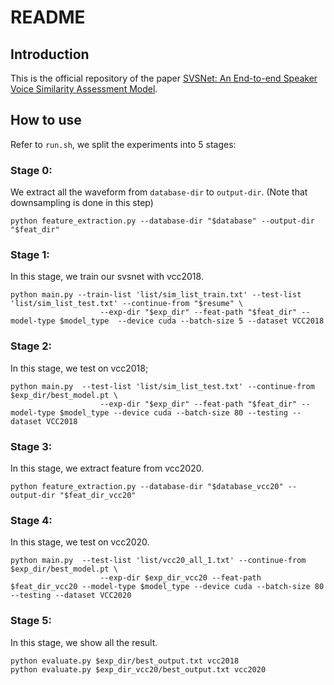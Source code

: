 # README

## Introduction
This is the official repository of the paper [SVSNet: An End-to-end Speaker Voice Similarity Assessment Model](https://arxiv.org/abs/2107.09392).

## How to use
Refer to `run.sh`, we split the experiments into 5 stages:

### Stage 0:
We extract all the waveform from `database-dir` to `output-dir`. (Note that downsampling is done in this step)


```
python feature_extraction.py --database-dir "$database" --output-dir "$feat_dir"
```

### Stage 1:
In this stage, we train our svsnet with vcc2018.
```
python main.py --train-list 'list/sim_list_train.txt' --test-list 'list/sim_list_test.txt' --continue-from "$resume" \
                    --exp-dir "$exp_dir" --feat-path "$feat_dir" --model-type $model_type  --device cuda --batch-size 5 --dataset VCC2018
```

### Stage 2:
In this stage, we test on vcc2018;
```
python main.py  --test-list 'list/sim_list_test.txt' --continue-from $exp_dir/best_model.pt \
                    --exp-dir "$exp_dir" --feat-path "$feat_dir" --model-type $model_type --device cuda --batch-size 80 --testing --dataset VCC2018
```

### Stage 3:
In this stage, we extract feature from vcc2020.
```
python feature_extraction.py --database-dir "$database_vcc20" --output-dir "$feat_dir_vcc20"
```

### Stage 4:
In this stage, we test on vcc2020.
```
python main.py  --test-list 'list/vcc20_all_1.txt' --continue-from $exp_dir/best_model.pt \
                    --exp-dir $exp_dir_vcc20 --feat-path $feat_dir_vcc20 --model-type $model_type --device cuda --batch-size 80 --testing --dataset VCC2020
```

### Stage 5:
In this stage, we show all the result.
```
python evaluate.py $exp_dir/best_output.txt vcc2018
python evaluate.py $exp_dir_vcc20/best_output.txt vcc2020
```
